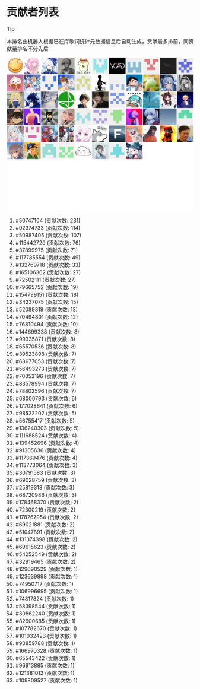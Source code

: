 # 贡献者列表

> [!TIP]
> 本排名由机器人根据已在库歌词统计元数据信息后自动生成，贡献最多排前，同贡献量排名不分先后

![贡献者头像画廊](./CONTRIBUTORS.svg)

1. #50747104 (贡献次数: 231)
2. #92374733 (贡献次数: 114)
3. #50987405 (贡献次数: 107)
4. #115442729 (贡献次数: 76)
5. #37899975 (贡献次数: 71)
6. #117785554 (贡献次数: 49)
7. #132769718 (贡献次数: 33)
8. #165106362 (贡献次数: 27)
9. #72502111 (贡献次数: 27)
10. #79665752 (贡献次数: 19)
11. #154799151 (贡献次数: 18)
12. #34237075 (贡献次数: 15)
13. #52089819 (贡献次数: 13)
14. #70494801 (贡献次数: 12)
15. #76810494 (贡献次数: 10)
16. #144699338 (贡献次数: 8)
17. #99335871 (贡献次数: 8)
18. #65570536 (贡献次数: 8)
19. #39523898 (贡献次数: 7)
20. #68677053 (贡献次数: 7)
21. #56493273 (贡献次数: 7)
22. #70053196 (贡献次数: 7)
23. #83578994 (贡献次数: 7)
24. #78802596 (贡献次数: 7)
25. #68000793 (贡献次数: 6)
26. #177028641 (贡献次数: 6)
27. #98522202 (贡献次数: 5)
28. #56755417 (贡献次数: 5)
29. #136240303 (贡献次数: 5)
30. #111688524 (贡献次数: 4)
31. #139452696 (贡献次数: 4)
32. #91305636 (贡献次数: 4)
33. #117369476 (贡献次数: 4)
34. #113773064 (贡献次数: 3)
35. #30791583 (贡献次数: 3)
36. #69028759 (贡献次数: 3)
37. #25819318 (贡献次数: 3)
38. #68720986 (贡献次数: 3)
39. #178468370 (贡献次数: 2)
40. #72300219 (贡献次数: 2)
41. #178267954 (贡献次数: 2)
42. #69021881 (贡献次数: 2)
43. #51047891 (贡献次数: 2)
44. #131374398 (贡献次数: 2)
45. #69615623 (贡献次数: 2)
46. #54252549 (贡献次数: 2)
47. #32919465 (贡献次数: 2)
48. #129690529 (贡献次数: 1)
49. #123639898 (贡献次数: 1)
50. #74950717 (贡献次数: 1)
51. #106996695 (贡献次数: 1)
52. #74817824 (贡献次数: 1)
53. #58398544 (贡献次数: 1)
54. #30862240 (贡献次数: 1)
55. #82600685 (贡献次数: 1)
56. #107782670 (贡献次数: 1)
57. #101032423 (贡献次数: 1)
58. #93859788 (贡献次数: 1)
59. #166970328 (贡献次数: 1)
60. #65543422 (贡献次数: 1)
61. #96913885 (贡献次数: 1)
62. #121381012 (贡献次数: 1)
63. #109809527 (贡献次数: 1)
